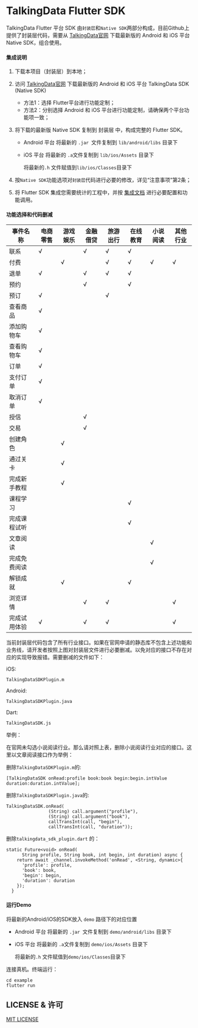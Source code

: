 # TalkingData Flutter SDK

TalkingData Flutter 平台 SDK 由`封装层`和`Native SDK`两部分构成，目前Github上提供了封装层代码，需要从 [TalkingData官网](https://www.talkingdata.com/spa/sdk/#/universal?sdkPlatform=Flutter) 下载最新版的 Android 和 iOS 平台 Native SDK，组合使用。



#### 集成说明

1. 下载本项目（封装层）到本地；

2. 访问 [TalkingData官网](https://www.talkingdata.com/spa/sdk/#/universal?sdkPlatform=Flutter) 下载最新版的 Android 和 iOS 平台 TalkingData SDK (Native SDK)

   * 方法1：选择 Flutter平台进行功能定制；
   * 方法2：分别选择 Android 和 iOS 平台进行功能定制，请确保两个平台功能项一致；

3. 将下载的最新版 Native SDK 复制到 封装层 中，构成完整的 Flutter SDK。

   * Android 平台
     将最新的 `.jar `文件复制到 `lib/android/libs` 目录下

   * iOS 平台
     将最新的 `.a`文件复制到 `lib/ios/Assets` 目录下

     将最新的`.h` 文件赋值到`lib/ios/Classes`目录下

4. 按`Native SDK`功能选项对`封装层`代码进行必要的修改，详见“注意事项”第2条；

5. 将 Flutter SDK 集成您需要统计的工程中，并按 [集成文档](http://doc.talkingdata.com/posts/1031) 进行必要配置和功能调用。



#### 功能选择和代码删减

| 事件名称     | 电商零售 | 游戏娱乐 | 金融借贷 | 旅游出行 | 在线教育 | 小说阅读 | 其他行业 |
| ------------ | -------- | -------- | -------- | -------- | -------- | -------- | -------- |
| 联系         | √        | &nbsp;   | √        | √        | √        | &nbsp;   | &nbsp;   |
| 付费         | &nbsp;   | √        | &nbsp;   | √        | √        | √        | √        |
| 退单         | √        | &nbsp;   | √        | √        | √        | &nbsp;   | &nbsp;   |
| 预约         | &nbsp;   | &nbsp;   | √        | &nbsp;   | √        | &nbsp;   | &nbsp;   |
| 预订         | √        | &nbsp;   | &nbsp;   | √        | &nbsp;   | &nbsp;   | &nbsp;   |
| 查看商品     | √        | &nbsp;   | &nbsp;   | &nbsp;   | &nbsp;   | &nbsp;   | &nbsp;   |
| 添加购物车   | √        | &nbsp;   | &nbsp;   | &nbsp;   | &nbsp;   | &nbsp;   | &nbsp;   |
| 查看购物车   | √        | &nbsp;   | &nbsp;   | &nbsp;   | &nbsp;   | &nbsp;   | &nbsp;   |
| 订单         | √        | &nbsp;   | &nbsp;   | &nbsp;   | &nbsp;   | &nbsp;   | &nbsp;   |
| 支付订单     | √        | &nbsp;   | &nbsp;   | &nbsp;   | &nbsp;   | &nbsp;   | &nbsp;   |
| 取消订单     | √        | &nbsp;   | &nbsp;   | &nbsp;   | &nbsp;   | &nbsp;   | &nbsp;   |
| 授信         | &nbsp;   | &nbsp;   | √        | &nbsp;   | &nbsp;   | &nbsp;   | &nbsp;   |
| 交易         | &nbsp;   | &nbsp;   | √        | &nbsp;   | &nbsp;   | &nbsp;   | &nbsp;   |
| 创建角色     | &nbsp;   | √        | &nbsp;   | &nbsp;   | &nbsp;   | &nbsp;   | &nbsp;   |
| 通过关卡     | &nbsp;   | √        | &nbsp;   | &nbsp;   | &nbsp;   | &nbsp;   | &nbsp;   |
| 完成新手教程 | &nbsp;   | √        | &nbsp;   | &nbsp;   | &nbsp;   | &nbsp;   | &nbsp;   |
| 课程学习     | &nbsp;   | &nbsp;   | &nbsp;   | &nbsp;   | √        | &nbsp;   | &nbsp;   |
| 完成课程试听 | &nbsp;   | &nbsp;   | &nbsp;   | &nbsp;   | √        | &nbsp;   | &nbsp;   |
| 文章阅读     | &nbsp;   | &nbsp;   | &nbsp;   | &nbsp;   | &nbsp;   | √        | &nbsp;   |
| 完成免费阅读 | &nbsp;   | &nbsp;   | &nbsp;   | &nbsp;   | &nbsp;   | √        | &nbsp;   |
| 解锁成就     | &nbsp;   | √        | &nbsp;   | &nbsp;   | √        | &nbsp;   | &nbsp;   |
| 浏览详情     | &nbsp;   | &nbsp;   | √        | √        | &nbsp;   | &nbsp;   | √        |
| 完成试用体验 | √        | &nbsp;   | √        | √        | &nbsp;   | &nbsp;   | √        |

当前封装层代码包含了所有行业接口。如果在官网申请的静态库不包含上述功能和业务线，请开发者按照上图对封装层文件进行必要删减。以免对应的接口不存在对应的实现导致报错。需要删减的文件如下：

iOS:

 `TalkingDataSDKPlugin.m`

Android:

`TalkingDataSDKPlugin.java`

Dart:

`TalkingDataSDK.js`

举例：

在官网未勾选小说阅读行业。那么请对照上表，删除小说阅读行业对应的接口。这里以文章阅读接口作为举例：

删除`TalkingDataSDKPlugin.m`的:

```
[TalkingDataSDK onRead:profile book:book begin:begin.intValue duration:duration.intValue];
```

删除`TalkingDataSDKPlugin.java`的:

```
TalkingDataSDK.onRead(
                (String) call.argument("profile"),
                (String) call.argument("book"),
                callTransInt(call, "begin"),
                callTransInt(call, "duration"));
```

删除`talkingdata_sdk_plugin.dart` 的：

```
static Future<void> onRead(
      String profile, String book, int begin, int duration) async {
    return await _channel.invokeMethod('onRead', <String, dynamic>{
      'profile': profile,
      'book': book,
      'begin': begin,
      'duration': duration
    });
  }
```



#### 运行Demo

将最新的Android/iOS的SDK放入 `demo` 路径下的对应位置

* Android 平台
  将最新的 `.jar `文件复制到 `demo/android/libs` 目录下

* iOS 平台
  将最新的 `.a`文件复制到 `demo/ios/Assets` 目录下

  将最新的`.h` 文件赋值到`demo/ios/Classes`目录下

连接真机。终端运行：

```
cd example
flutter run
```





## LICENSE & 许可

[MIT LICENSE](LICENSE)
